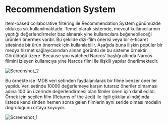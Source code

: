 # Recommendation System
Item-based collaborative filtering ile Recommendation System günümüzde oldukça sık kullanılmaktadır. Temel olarak sistemde, mevcut kullanıcılarının yaptığı değerlendirmeler baz alınarak yine kullanıcılara beğenebileceği ürünleri önermek vardır. Bu şekilde dizi-film önerisi veya bir e-ticaret sitesinde bir ürün önermek için kullanılabilir. Aşağıda buna ilişkin popüler bir medya hizmet sağlayıcısından alınan görüntü de bu sisteme örnektir. Görüldüğü üzere 'Because you watched Narcos' başlığı altında Narcos filmini izleyen kullanıcıya yine Narcos filmi ile ilişkili yapılar önerilmektedir.



 ![Screenshot_2](https://user-images.githubusercontent.com/73762823/154817921-688a1dea-f686-4024-8d18-f8a9e84d8312.png)


Bu örnekte ise IMDB veri setinden faydalanılarak bir filme benzer öneriler yapıldı. Veri setinde 10000 değerlemeye karşın tutarsız öneriler olmaması adına 100'ün üzerinde değerlendirmesi olan filmler öneri için dahil edildi. Örnek için seçilen film (Returns of the Jedi) ile ilgili çıktılar alındığında listede kendisinden hemen sonra gelen filmlerin aynı seride olması modelin doğruluğunu ortaya koyuyor.

![Screenshot_1](https://user-images.githubusercontent.com/73762823/154818349-9e80edbf-4918-420e-9662-27e149810798.png)
